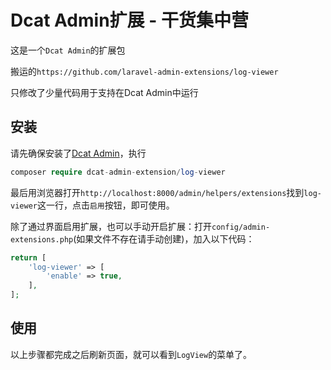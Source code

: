 


Dcat Admin扩展 - 干货集中营
======

这是一个`Dcat Admin`的扩展包

搬运的`https://github.com/laravel-admin-extensions/log-viewer`

只修改了少量代码用于支持在Dcat Admin中运行

## 安装

请先确保安装了[Dcat Admin](https://github.com/jqhph/dcat-admin)，执行
```php
composer require dcat-admin-extension/log-viewer
```

最后用浏览器打开`http://localhost:8000/admin/helpers/extensions`找到`log-viewer`这一行，点击`启用`按钮，即可使用。

除了通过界面启用扩展，也可以手动开启扩展：打开`config/admin-extensions.php`(如果文件不存在请手动创建)，加入以下代码：
```php
return [
    'log-viewer' => [
        'enable' => true,
    ],
];
```

## 使用

以上步骤都完成之后刷新页面，就可以看到`LogView`的菜单了。

